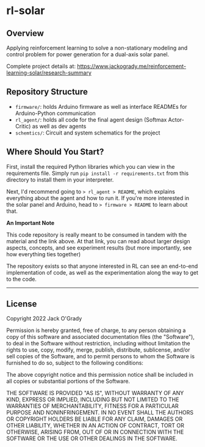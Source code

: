 # rl-solar

## Overview
Applying reinforcement learning to solve a non-stationary modeling and control 
problem for power generation for a dual-axis solar panel.

Complete project details at: https://www.jackogrady.me/reinforcement-learning-solar/research-summary

## Repository Structure

* `firmware/`: holds Arduino firmware as well as interface READMEs for Arduino-Python communication
* `rl_agent/`: holds all code for the final agent design (Softmax Actor-Critic) as well as dev agents
* `schemtics/`: Circuit and system schematics for the project

## Where Should You Start?

First, install the required Python libraries which you can view in the requirements file. Simply run 
`pip install -r requirements.txt` from this directory to install them in your interpreter.

Next, I'd recommend going to `> rl_agent > README`, which explains everything about 
the agent and how to run it. If you're more interested in the solar panel and Arduino, head to 
`> firmware > README` to learn about that.

**An Important Note**

This code repository is really meant to be consumed in tandem with the material and the link above. 
At that link, you can read about larger design aspects, concepts, and see experiment results 
(but more importantly, see how everything ties together)

The repository exists so that anyone interested in RL can see an end-to-end implementation of code, 
as well as the experimentation along the way to get to the code.

---
## License

Copyright 2022 Jack O'Grady

Permission is hereby granted, free of charge, to any person obtaining a copy of this software and associated documentation files (the "Software"), to deal in the Software without restriction, including without limitation the rights to use, copy, modify, merge, publish, distribute, sublicense, and/or sell copies of the Software, and to permit persons to whom the Software is furnished to do so, subject to the following conditions:

The above copyright notice and this permission notice shall be included in all copies or substantial portions of the Software.

THE SOFTWARE IS PROVIDED "AS IS", WITHOUT WARRANTY OF ANY KIND, EXPRESS OR IMPLIED, INCLUDING BUT NOT LIMITED TO THE WARRANTIES OF MERCHANTABILITY, FITNESS FOR A PARTICULAR PURPOSE AND NONINFRINGEMENT. IN NO EVENT SHALL THE AUTHORS OR COPYRIGHT HOLDERS BE LIABLE FOR ANY CLAIM, DAMAGES OR OTHER LIABILITY, WHETHER IN AN ACTION OF CONTRACT, TORT OR OTHERWISE, ARISING FROM, OUT OF OR IN CONNECTION WITH THE SOFTWARE OR THE USE OR OTHER DEALINGS IN THE SOFTWARE.


